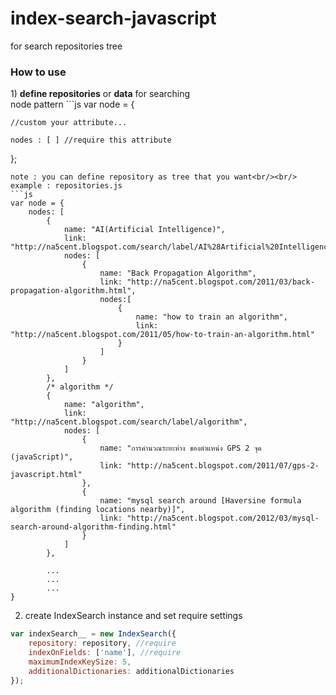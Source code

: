 index-search-javascript
=======================

for search repositories tree<br/>
<h3>How to use</h3>
1) <b>define repositories</b> or <b>data</b> for searching<br/>
node pattern
```js
var node = {
    
    //custom your attribute...
    
    nodes : [ ] //require this attribute    
};
```
note : you can define repository as tree that you want<br/><br/>
example : repositories.js
```js
var node = {
    nodes: [
        {
            name: "AI(Artificial Intelligence)",
            link: "http://na5cent.blogspot.com/search/label/AI%28Artificial%20Intelligence%29",
            nodes: [
                {
                    name: "Back Propagation Algorithm",
                    link: "http://na5cent.blogspot.com/2011/03/back-propagation-algorithm.html",
                    nodes:[
                        {
                            name: "how to train an algorithm",
                            link: "http://na5cent.blogspot.com/2011/05/how-to-train-an-algorithm.html"
                        }
                    ]
                }
            ]
        },
        /* algorithm */
        {
            name: "algorithm",
            link: "http://na5cent.blogspot.com/search/label/algorithm",
            nodes: [
                {
                    name: "การคำนวณระยะห่าง ของตำแหน่ง GPS 2 จุด (javaScript)",
                    link: "http://na5cent.blogspot.com/2011/07/gps-2-javascript.html"
                },
                {
                    name: "mysql search around [Haversine formula algorithm (finding locations nearby)]",
                    link: "http://na5cent.blogspot.com/2012/03/mysql-search-around-algorithm-finding.html"
                }
            ]
        },
        
        ...
        ...
        ...
}
```
2) create IndexSearch instance and set require settings
```js
var indexSearch__ = new IndexSearch({
	repository: repository, //require
	indexOnFields: ['name'], //require
	maximumIndexKeySize: 5,
	additionalDictionaries: additionalDictionaries
});
```


